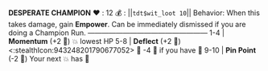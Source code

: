 __**DESPERATE CHAMPION**__
❤️ : 12
💰 : ||`tdt$wit_loot 10`||
Behavior: When this takes damage, gain __Empower__. Can be immediately dismissed if you are doing a Champion Run.
—————————————————
1-4   | **Momentum** (+2 🎲) 💥 lowest HP
5-8   | **Deflect** (+2 🎲) <:stealthIcon:943248201790677052> 🔀 -4 🎲 if you have 🎯
9-10 | **Pin Point** (-2 🎲) Your next 💥 has 🎯

